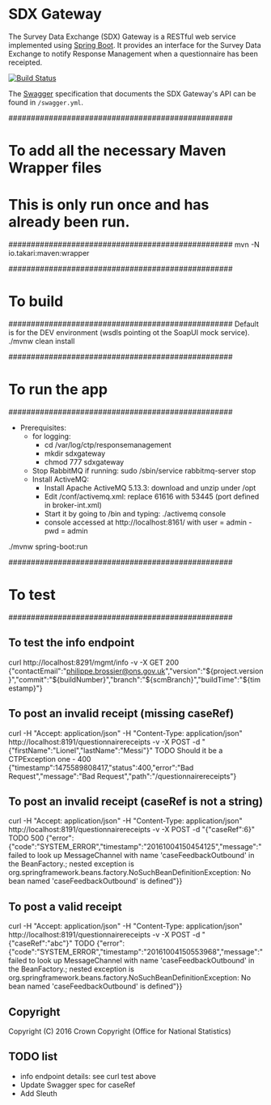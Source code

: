 # SDX Gateway
The Survey Data Exchange (SDX) Gateway is a RESTful web service implemented using [Spring Boot](http://projects.spring.io/spring-boot/). It provides an interface for the Survey Data Exchange to notify Response Management when a questionnaire has been receipted.

[![Build Status](https://travis-ci.org/ONSdigital/rm-sdx-gateway.svg?branch=master)](https://travis-ci.org/ONSdigital/rm-sdx-gateway)

The [Swagger](http://swagger.io/) specification that documents the SDX Gateway's API can be found in `/swagger.yml`.


##################################################
# To add all the necessary Maven Wrapper files
#
# This is only run once and has already been run.
##################################################
mvn -N io.takari:maven:wrapper


##################################################
# To build
##################################################
Default is for the DEV environment (wsdls pointing ot the SoapUI mock service).
./mvnw clean install


##################################################
# To run the app
##################################################
- Prerequisites:
    - for logging:
        - cd /var/log/ctp/responsemanagement
        - mkdir sdxgateway
        - chmod 777 sdxgateway
    - Stop RabbitMQ if running: sudo /sbin/service rabbitmq-server stop
    - Install ActiveMQ:
        - Install Apache ActiveMQ 5.13.3: download and unzip under /opt
        - Edit /conf/activemq.xml: replace 61616 with 53445 (port defined in broker-int.xml)
        - Start it by going to /bin and typing: ./activemq console
        - console accessed at http://localhost:8161/ with user = admin - pwd = admin

./mvnw spring-boot:run


##################################################
# To test
##################################################
## To test the info endpoint
curl http://localhost:8291/mgmt/info -v -X GET
200 {"contactEmail":"philippe.brossier@ons.gov.uk","version":"${project.version}","commit":"${buildNumber}","branch":"${scmBranch}","buildTime":"${timestamp}"}


## To post an invalid receipt (missing caseRef)
curl -H "Accept: application/json" -H "Content-Type: application/json" http://localhost:8191/questionnairereceipts -v -X POST -d "{\"firstName\":\"Lionel\",\"lastName\":\"Messi\"}"
TODO Should it be a CTPException one - 400 {"timestamp":1475589808417,"status":400,"error":"Bad Request","message":"Bad Request","path":"/questionnairereceipts"}


## To post an invalid receipt (caseRef is not a string)
curl -H "Accept: application/json" -H "Content-Type: application/json" http://localhost:8191/questionnairereceipts -v -X POST -d "{\"caseRef\":6}"
TODO 500 {"error":{"code":"SYSTEM_ERROR","timestamp":"20161004150454125","message":"failed to look up MessageChannel with name 'caseFeedbackOutbound' in the BeanFactory.; nested exception is org.springframework.beans.factory.NoSuchBeanDefinitionException: No bean named 'caseFeedbackOutbound' is defined"}}


## To post a valid receipt
curl -H "Accept: application/json" -H "Content-Type: application/json" http://localhost:8191/questionnairereceipts -v -X POST -d "{\"caseRef\":\"abc\"}"
TODO {"error":{"code":"SYSTEM_ERROR","timestamp":"20161004150553968","message":"failed to look up MessageChannel with name 'caseFeedbackOutbound' in the BeanFactory.; nested exception is org.springframework.beans.factory.NoSuchBeanDefinitionException: No bean named 'caseFeedbackOutbound' is defined"}}


## Copyright
Copyright (C) 2016 Crown Copyright (Office for National Statistics)


## TODO list
- info endpoint details: see curl test above
- Update Swagger spec for caseRef
- Add Sleuth


